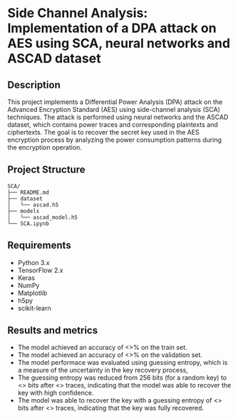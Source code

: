 # Side Channel Analysis: Implementation of a DPA attack on AES using SCA, neural networks and ASCAD dataset

## Description
This project implements a Differential Power Analysis (DPA) attack on the Advanced Encryption Standard (AES) using side-channel analysis (SCA) techniques. The attack is performed using neural networks and the ASCAD dataset, which contains power traces and corresponding plaintexts and ciphertexts.
The goal is to recover the secret key used in the AES encryption process by analyzing the power consumption patterns during the encryption operation.

## Project Structure
```
SCA/
├── README.md
├── dataset
│   └── ascad.h5
├── models
│   └── ascad_model.h5
└── SCA.ipynb
```

## Requirements
- Python 3.x
- TensorFlow 2.x
- Keras
- NumPy
- Matplotlib
- h5py
- scikit-learn

## Results and metrics
- The model achieved an accuracy of <>% on the train set.
- The model achieved an accuracy of <>% on the validation set.
- The model performace was evaluated using guessing entropy, which is a measure of the uncertainty in the key recovery process, 
- The guessing entropy was reduced from 256 bits (for a random key) to <> bits after <> traces, indicating that the model was able to recover the key with high confidence.
- The model was able to recover the key with a guessing entropy of <> bits after <> traces, indicating that the key was fully recovered.